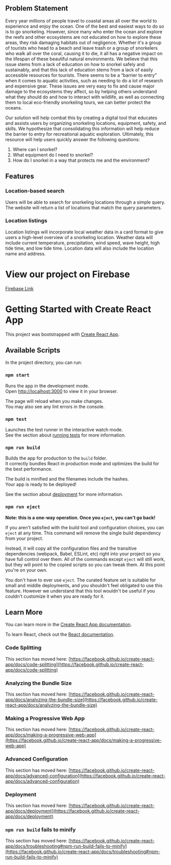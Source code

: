 ## Problem Statement
Every year millions of people travel to coastal areas all over the world to experience and enjoy the ocean. One of the best and easiest ways to do so is to go snorkeling. However, since many who enter the ocean and explore the reefs and other ecosystems are not educated on how to explore these areas, they risk damaging habitats out of negligence. Whether it's a group of tourists who head to a beach and leave trash or a group of snorkelers who walk all over the coral, causing it to die, it all has a negative impact on the lifespan of these beautiful natural environments. We believe that this issue stems from a lack of education on how to snorkel safely and sustainably, and that this lack of education stems from a lack of easily accessible resources for tourists. There seems to be a “barrier to entry” when it comes to aquatic activities, such as needing to do a lot of research and expensive gear. These issues are very easy to fix and cause major damage to the ecosystems they affect, so by helping others understand what they should do and how to interact with wildlife, as well as connecting them to local eco-friendly snorkeling tours, we can better protect the oceans.

Our solution will help combat this by creating a digital tool that educates and assists users by organizing snorkeling locations, equipment, safety, and skills. We hypothesize that consolidating this information will help reduce the barrier to entry for recreational aquatic exploration. Ultimately, this resource will help users quickly answer the following questions:
1. Where can I snorkel?
1. What equipment do I need to snorkel?
1. How do I snorkel in a way that protects me and the environment?

## Features

### Location-based search
Users will be able to search for snorkeling locations through a simple query. The website will return a list of locations that match the query parameters.

### Location listings
Location listings will incorporate local weather data in a card format to give users a high-level overview of a snorkeling location. Weather data will include current temperature, precipitation, wind speed, wave height, high tide time, and low tide time. Location data will also include the location name and address.

# View our project on Firebase
[Firebase Link](https://oceansfive.web.app)

# Getting Started with Create React App

This project was bootstrapped with [Create React App](https://github.com/facebook/create-react-app).

## Available Scripts

In the project directory, you can run:

### `npm start`

Runs the app in the development mode.\
Open [http://localhost:3000](http://localhost:3000) to view it in your browser.

The page will reload when you make changes.\
You may also see any lint errors in the console.

### `npm test`

Launches the test runner in the interactive watch mode.\
See the section about [running tests](https://facebook.github.io/create-react-app/docs/running-tests) for more information.

### `npm run build`

Builds the app for production to the `build` folder.\
It correctly bundles React in production mode and optimizes the build for the best performance.

The build is minified and the filenames include the hashes.\
Your app is ready to be deployed!

See the section about [deployment](https://facebook.github.io/create-react-app/docs/deployment) for more information.

### `npm run eject`

**Note: this is a one-way operation. Once you `eject`, you can't go back!**

If you aren't satisfied with the build tool and configuration choices, you can `eject` at any time. This command will remove the single build dependency from your project.

Instead, it will copy all the configuration files and the transitive dependencies (webpack, Babel, ESLint, etc) right into your project so you have full control over them. All of the commands except `eject` will still work, but they will point to the copied scripts so you can tweak them. At this point you're on your own.

You don't have to ever use `eject`. The curated feature set is suitable for small and middle deployments, and you shouldn't feel obligated to use this feature. However we understand that this tool wouldn't be useful if you couldn't customize it when you are ready for it.

## Learn More

You can learn more in the [Create React App documentation](https://facebook.github.io/create-react-app/docs/getting-started).

To learn React, check out the [React documentation](https://reactjs.org/).

### Code Splitting

This section has moved here: [https://facebook.github.io/create-react-app/docs/code-splitting](https://facebook.github.io/create-react-app/docs/code-splitting)

### Analyzing the Bundle Size

This section has moved here: [https://facebook.github.io/create-react-app/docs/analyzing-the-bundle-size](https://facebook.github.io/create-react-app/docs/analyzing-the-bundle-size)

### Making a Progressive Web App

This section has moved here: [https://facebook.github.io/create-react-app/docs/making-a-progressive-web-app](https://facebook.github.io/create-react-app/docs/making-a-progressive-web-app)

### Advanced Configuration

This section has moved here: [https://facebook.github.io/create-react-app/docs/advanced-configuration](https://facebook.github.io/create-react-app/docs/advanced-configuration)

### Deployment

This section has moved here: [https://facebook.github.io/create-react-app/docs/deployment](https://facebook.github.io/create-react-app/docs/deployment)

### `npm run build` fails to minify

This section has moved here: [https://facebook.github.io/create-react-app/docs/troubleshooting#npm-run-build-fails-to-minify](https://facebook.github.io/create-react-app/docs/troubleshooting#npm-run-build-fails-to-minify)
